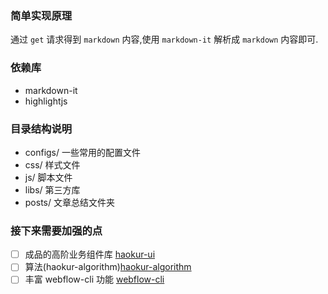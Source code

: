 ### 简单实现原理

通过 `get` 请求得到 `markdown` 内容,使用 `markdown-it` 解析成 `markdown` 内容即可.

### 依赖库

- markdown-it
- highlightjs

### 目录结构说明

- configs/ 一些常用的配置文件
- css/ 样式文件
- js/ 脚本文件
- libs/ 第三方库
- posts/ 文章总结文件夹

### 接下来需要加强的点

-   [ ] 成品的高阶业务组件库 [haokur-ui](https://github.com/haokur/haokur-ui)
-   [ ] 算法(haokur-algorithm)[haokur-algorithm](https://github.com/haokur/haokur-algorithm)
-   [ ] 丰富 webflow-cli 功能 [webflow-cli](https://github.com/haokur/haokur-cli)
